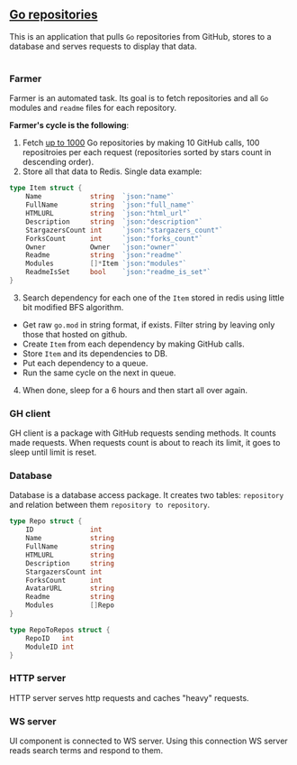 ## [Go repositories](http://167.99.235.172/repos) ##
This is an application that pulls `Go` repositories from GitHub, stores to a database and serves requests to display that data. 
#

### Farmer ###
Farmer is an automated task. Its goal is to fetch repositories and all `Go` modules and `readme` files for each repository.

**Farmer's cycle is the following**:
1. Fetch [up to 1000](https://developer.github.com/v3/search/) Go repositories by making 10 GitHub calls, 100 repositroies per each request (repositories sorted by stars count in descending order).
2. Store all that data to Redis. Single data example:
```go
type Item struct {
	Name            string  `json:"name"`
	FullName        string  `json:"full_name"`
	HTMLURL         string  `json:"html_url"`
	Description     string  `json:"description"`
	StargazersCount int     `json:"stargazers_count"`
	ForksCount      int     `json:"forks_count"`
	Owner           Owner   `json:"owner"`
	Readme          string  `json:"readme"`
	Modules         []*Item `json:"modules"`
	ReadmeIsSet     bool	`json:"readme_is_set"`
}
```
3. Search dependency for each one of the `Item` stored in redis using little bit modified BFS algorithm.
* Get raw `go.mod` in string format, if exists. Filter string by leaving only those that hosted on github. 
* Create `Item` from each dependency by making GitHub calls.
* Store `Item` and its dependencies to DB.
* Put each dependency to a queue. 
* Run the same cycle on the next in queue.
4. When done, sleep for a 6 hours and then start all over again.

### GH client ###
GH client is a package with GitHub requests sending methods. It counts made requests. When requests count is about to reach its limit, it goes to sleep until limit is reset.

### Database ###
Database is a database access package. It creates two tables: `repository` and relation between them `repository to repository`.

```go
type Repo struct {
	ID              int
	Name            string 
	FullName        string 
	HTMLURL         string 
	Description     string 
	StargazersCount int    
	ForksCount      int    
	AvatarURL       string 
	Readme          string 
	Modules         []Repo 
}

type RepoToRepos struct {
	RepoID   int
	ModuleID int
}
```

### HTTP server ###
HTTP server serves http requests and caches "heavy" requests.


### WS server ###
UI component is connected to WS server. Using this connection WS server reads search terms and respond to them.